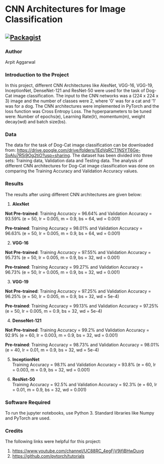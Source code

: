 # CNN Architectures for Image Classification

[![Packagist](https://img.shields.io/packagist/l/doctrine/orm.svg)](LICENSE.md)
---


### Author
Arpit Aggarwal


### Introduction to the Project
In this project, different CNN Architectures like AlexNet, VGG-16, VGG-19, InceptionNet, DenseNet-121 and ResNet-50 were used for the task of Dog-Cat image classification. The input to the CNN networks was a (224 x 224 x 3) image and the number of classes were 2, where '0' was for a cat and '1' was for a dog. The CNN architectures were implemented in PyTorch and the loss function was Cross Entropy Loss. The hyperparameters to be tuned were: Number of epochs(e), Learning Rate(lr), momentum(m), weight decay(wd) and batch size(bs). 


### Data
The data for the task of Dog-Cat image classification can be downloaded from: https://drive.google.com/drive/folders/1EdVqRCT1NSYT6Ge-SvAIu7R5i9Og2tiO?usp=sharing. The dataset has been divided into three sets: Training data, Validation data and Testing data. The analysis of different CNN architectures for Dog-Cat image classification was done on comparing the Training Accuracy and Validation Accuracy values.


### Results
The results after using different CNN architectures are given below:

1. <b>AlexNet</b><br>

<b>Not Pre-trained</b>:
Training Accuracy = 96.64% and Validation Accuracy = 93.59% (e = 50, lr = 0.005, m = 0.9, bs = 64, wd = 0.001)

<b>Pre-trained</b>:
Training Accuracy = 98.01% and Validation Accuracy = 96.63% (e = 50, lr = 0.005, m = 0.9, bs = 64, wd = 0.001)<br>


2. <b>VGG-16</b><br>

<b>Not Pre-trained</b>:
Training Accuracy = 97.55% and Validation Accuracy = 95.73% (e = 50, lr = 0.005, m = 0.9, bs = 32, wd = 0.001)

<b>Pre-trained</b>:
Training Accuracy = 99.27% and Validation Accuracy = 96.73% (e = 50, lr = 0.005, m = 0.9, bs = 32, wd = 0.001)<br>


3. <b>VGG-19</b><br>

<b>Not Pre-trained</b>:
Training Accuracy = 97.25% and Validation Accuracy = 96.25% (e = 50, lr = 0.005, m = 0.9, bs = 32, wd = 5e-4)

<b>Pre-trained</b>:
Training Accuracy = 99.13% and Validation Accuracy = 97.25% (e = 50, lr = 0.005, m = 0.9, bs = 32, wd = 5e-4)<br>


4. <b>DenseNet-121</b><br>

<b>Not Pre-trained</b>:
Training Accuracy = 99.2% and Validation Accuracy = 92.9% (e = 60, lr = 0.003, m = 0.9, bs = 32, wd = 0.001)

<b>Pre-trained</b>:
Training Accuracy = 98.73% and Validation Accuracy = 98.01% (e = 40, lr = 0.01, m = 0.9, bs = 32, wd = 5e-4)<br>


5. <b>InceptionNet</b><br>
Training Accuracy = 98.1% and Validation Accuracy = 93.8% (e = 60, lr = 0.003, m = 0.9, bs = 32, wd = 0.001)


6. <b>ResNet-50</b><br>
Training Accuracy = 92.5% and Validation Accuracy = 92.3% (e = 60, lr = 0.01, m = 0.9, bs = 32, wd = 0.001)


### Software Required
To run the jupyter notebooks, use Python 3. Standard libraries like Numpy and PyTorch are used.


### Credits
The following links were helpful for this project:
1. https://www.youtube.com/channel/UC88RC_4egFjV9jfjBHwDuvg
2. https://github.com/pytorch/tutorials
